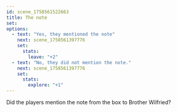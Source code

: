 ```yaml
---
id: scene_1758561522663
title: The note
set:
options:
  - text: "Yes, they mentioned the note"
    next: scene_1758561397776
    set:
      stats:
        leave: "+2"
  - text: "No, they did not mention the note."
    next: scene_1758561397776
    set:
      stats:
        explore: "+1"
---
```


Did the players mention the note from the box to Brother Wilfried?